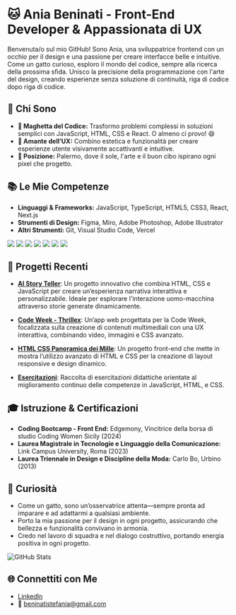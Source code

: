 # 🐱 Ania Beninati - Front-End Developer & Appassionata di UX

Benvenuta/o sul mio GitHub! Sono Ania, una sviluppatrice frontend con un occhio per il design e una passione per creare interfacce belle e intuitive. Come un gatto curioso, esploro il mondo del codice, sempre alla ricerca della prossima sfida. Unisco la precisione della programmazione con l'arte del design, creando esperienze senza soluzione di continuità, riga di codice dopo riga di codice.

## 🌟 Chi Sono
- **🐾 Maghetta del Codice:** Trasformo problemi complessi in soluzioni semplici con JavaScript, HTML, CSS e React. O almeno ci provo! 😄 
- **🎨 Amante dell’UX:** Combino estetica e funzionalità per creare esperienze utente visivamente accattivanti e intuitive.
- **📍 Posizione:** Palermo, dove il sole, l'arte e il buon cibo ispirano ogni pixel che progetto.

## 📚 Le Mie Competenze
- **Linguaggi & Frameworks:** JavaScript, TypeScript, HTML5, CSS3, React, Next.js
- **Strumenti di Design:** Figma, Miro, Adobe Photoshop, Adobe Illustrator
- **Altri Strumenti:** Git, Visual Studio Code, Vercel

<p align="left">
  <img src="https://img.icons8.com/color/48/000000/javascript.png"/>
  <img src="https://img.icons8.com/color/48/000000/react-native.png"/>
  <img src="https://img.icons8.com/color/48/000000/css3.png"/>
  <img src="https://img.icons8.com/color/48/000000/html-5.png"/>
  <img src="https://img.icons8.com/color/48/000000/figma.png"/>
  <img src="https://img.icons8.com/color/48/000000/adobe-photoshop.png"/>
  <img src="https://img.icons8.com/color/48/000000/visual-studio-code-2019.png"/>
</p>

## 🧩 Progetti Recenti
- **[AI Story Teller](https://github.com/aniaBeninati/ai-story-teller)**: Un progetto innovativo che combina HTML, CSS e JavaScript per creare un’esperienza narrativa interattiva e personalizzabile. Ideale per esplorare l'interazione uomo-macchina attraverso storie generate dinamicamente.
  
- **[Code Week - Thrillex](https://github.com/aniaBeninati/code-week-thrillex)**: Un’app web progettata per la Code Week, focalizzata sulla creazione di contenuti multimediali con una UX interattiva, combinando video, immagini e CSS avanzato.

- **[HTML CSS Panoramica dei Mille](https://github.com/aniaBeninati/html-css-Panoramica-dei-Mille)**: Un progetto front-end che mette in mostra l’utilizzo avanzato di HTML e CSS per la creazione di layout responsive e design dinamico.

- **[Esercitazioni](https://github.com/aniaBeninati/esercitazioni-Ema)**: Raccolta di esercitazioni didattiche orientate al miglioramento continuo delle competenze in JavaScript, HTML, e CSS.

## 🎓 Istruzione & Certificazioni
- **Coding Bootcamp - Front End:** Edgemony, Vincitrice della borsa di studio Coding Women Sicily (2024)
- **Laurea Magistrale in Tecnologie e Linguaggio della Comunicazione:** Link Campus University, Roma (2023)
- **Laurea Triennale in Design e Discipline della Moda:** Carlo Bo, Urbino (2013)

## 🎉 Curiosità
- Come un gatto, sono un’osservatrice attenta—sempre pronta ad imparare e ad adattarmi a qualsiasi ambiente.
- Porto la mia passione per il design in ogni progetto, assicurando che bellezza e funzionalità convivano in armonia.
- Credo nel lavoro di squadra e nel dialogo costruttivo, portando energia positiva in ogni progetto.

![GitHub Stats](https://github-readme-stats.vercel.app/api?username=aniaBeninati&show_icons=true&theme=cobalt)

## 🌐 Connettiti con Me
- [LinkedIn](https://www.linkedin.com/in/stefania-beninati-208577202)
- 📧 beninatistefania@gmail.com

